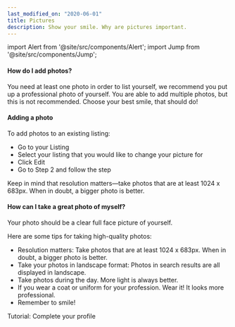 ```yaml
---
last_modified_on: "2020-06-01"
title: Pictures
description: Show your smile. Why are pictures important.
---
```


import Alert from '@site/src/components/Alert';
import Jump from '@site/src/components/Jump';


#### How do I add photos?
You need at least one photo in order to list yourself, we recommend you put up a professional photo of yourself. You are able to add multiple photos, but this is not recommended. Choose your best smile, that should do!

#### Adding a photo
To add photos to an existing listing:

* Go to your Listing
* Select your listing that you would like to change your picture for
* Click Edit
* Go to Step 2 and follow the step

Keep in mind that resolution matters—take photos that are at least 1024 x 683px. When in doubt, a bigger photo is better.

#### How can I take a great photo of myself?
Your photo should be a clear full face picture of yourself.

Here are some tips for taking high-quality photos:

* Resolution matters: Take photos that are at least 1024 x 683px. When in doubt, a bigger photo is better.
* Take your photos in landscape format: Photos in search results are all displayed in landscape.
* Take photos during the day. More light is always better.
* If you wear a coat or uniform for your profession. Wear it! It looks more professional.
* Remember to smile!

<Jump to="/guides/getting-started/your-profile/">Tutorial: Complete your profile</Jump>
